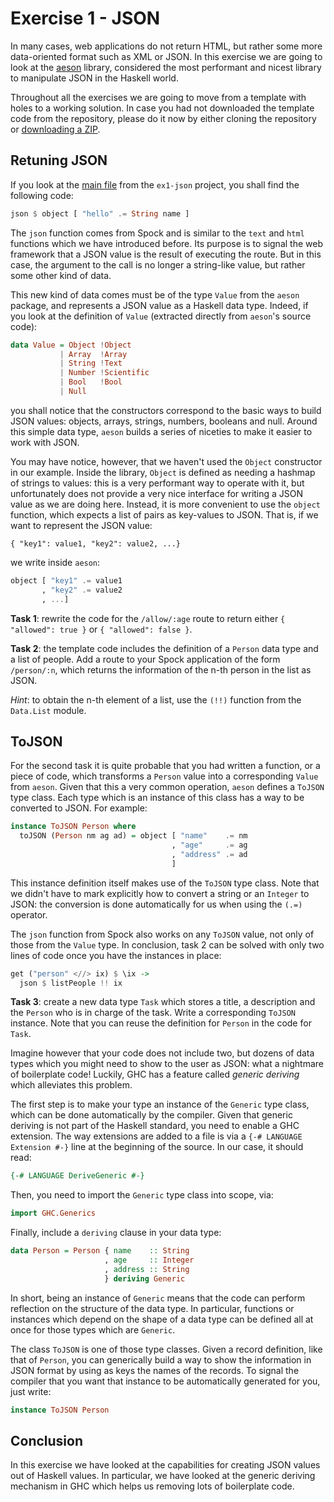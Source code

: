 # Exercise 1 - JSON

In many cases, web applications do not return HTML, but rather some more data-oriented format such as XML or JSON. In this exercise we are going to look at the [aeson](http://hackage.haskell.org/package/aeson) library, considered the most performant and nicest library to manipulate JSON in the Haskell world.

Throughout all the exercises we are going to move from a template with holes to a working solution. In case you had not downloaded the template code from the repository, please do it now by either cloning the repository or [downloading a ZIP](https://github.com/serras/lambdaconf-2015-web/archive/master.zip).

## Retuning JSON

If you look at the [main file](https://github.com/serras/lambdaconf-2015-web/blob/master/ex1-json/src/Main.hs) from the `ex1-json` project, you shall find the following code:

```haskell
json $ object [ "hello" .= String name ]
```

The `json` function comes from Spock and is similar to the `text` and `html` functions which we have introduced before. Its purpose is to signal the web framework that a JSON value is the result of executing the route. But in this case, the argument to the call is no longer a string-like value, but rather some other kind of data.

This new kind of data comes must be of the type `Value` from the `aeson` package, and represents a JSON value as a Haskell data type. Indeed, if you look at the definition of `Value` (extracted directly from `aeson`'s source code):

```haskell
data Value = Object !Object
           | Array  !Array
           | String !Text
           | Number !Scientific
           | Bool   !Bool
           | Null
```

you shall notice that the constructors correspond to the basic ways to build JSON values: objects, arrays, strings, numbers, booleans and null. Around this simple data type, `aeson` builds a series of niceties to make it easier to work with JSON.

You may have notice, however, that we haven't used the `Object` constructor in our example. Inside the library, `Object` is defined as needing a hashmap of strings to values: this is a very performant way to operate with it, but unfortunately does not provide a very nice interface for writing a JSON value as we are doing here. Instead, it is more convenient to use the `object` function, which expects a list of pairs as key-values to JSON. That is, if we want to represent the JSON value:

```
{ "key1": value1, "key2": value2, ...}
```

we write inside `aeson`:

```haskell
object [ "key1" .= value1
       , "key2" .= value2
       , ...]
```

**Task 1**: rewrite the code for the `/allow/:age` route to return either `{ "allowed": true }` or `{ "allowed": false }`.

**Task 2**: the template code includes the definition of a `Person` data type and a list of people. Add a route to your Spock application of the form `/person/:n`, which returns the information of the n-th person in the list as JSON.

*Hint*: to obtain the n-th element of a list, use the `(!!)` function from the `Data.List` module.

## ToJSON

For the second task it is quite probable that you had written a function, or a piece of code, which transforms a `Person` value into a corresponding `Value` from `aeson`. Given that this a very common operation, `aeson` defines a `ToJSON` type class. Each type which is an instance of this class has a way to be converted to JSON. For example:

```haskell
instance ToJSON Person where
  toJSON (Person nm ag ad) = object [ "name"    .= nm
                                    , "age"     .= ag
                                    , "address" .= ad
                                    ]
```

This instance definition itself makes use of the `ToJSON` type class. Note that we didn't have to mark explicitly how to convert a string or an `Integer` to JSON: the conversion is done automatically for us when using the `(.=)` operator.

The `json` function from Spock also works on any `ToJSON` value, not only of those from the `Value` type. In conclusion, task 2 can be solved with only two lines of code once you have the instances in place:

```haskell
get ("person" <//> ix) $ \ix ->
  json $ listPeople !! ix
```

**Task 3**: create a new data type `Task` which stores a title, a description and the `Person` who is in charge of the task. Write a corresponding `ToJSON` instance. Note that you can reuse the definition for `Person` in the code for `Task`.

Imagine however that your code does not include two, but dozens of data types which you might need to show to the user as JSON: what a nightmare of boilerplate code! Luckily, GHC has a feature called *generic deriving* which alleviates this problem.

The first step is to make your type an instance of the `Generic` type class, which can be done automatically by the compiler. Given that generic deriving is not part of the Haskell standard, you need to enable a GHC extension. The way extensions are added to a file is via a `{-# LANGUAGE Extension #-}` line at the beginning of the source. In our case, it should read:

```haskell
{-# LANGUAGE DeriveGeneric #-}
```

Then, you need to import the `Generic` type class into scope, via:

```haskell
import GHC.Generics
```

Finally, include a `deriving` clause in your data type:

```haskell
data Person = Person { name    :: String
                     , age     :: Integer
                     , address :: String
                     } deriving Generic
```

In short, being an instance of `Generic` means that the code can perform reflection on the structure of the data type. In particular, functions or instances which depend on the shape of a data type can be defined all at once for those types which are `Generic`.

The class `ToJSON` is one of those type classes. Given a record definition, like that of `Person`, you can generically build a way to show the information in JSON format by using as keys the names of the records. To signal the compiler that you want that instance to be automatically generated for you, just write:

```haskell
instance ToJSON Person
```

## Conclusion

In this exercise we have looked at the capabilities for creating JSON values out of Haskell values. In particular, we have looked at the generic deriving mechanism in GHC which helps us removing lots of boilerplate code.
